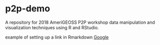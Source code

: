# p2p-demo
A repository for 2018 AmeriGEOSS P2P workshop data manipulation and visualization techniques using R and RStudio.

  example of setting up a link in Rmarkdown
  [Google](https://www.google.com/)
